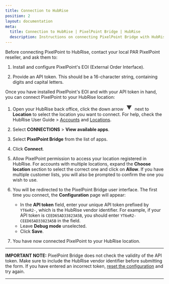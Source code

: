 ```yaml
---
title: Connection to HubRise
position: 2
layout: documentation
meta:
  title: Connection to HubRise | PixelPoint Bridge | HubRise
  description: Instructions on connecting PixelPoint Bridge with HubRise for your EPOS to work with other apps as a cohesive whole. Connect apps and synchronise your data.
---
```


Before connecting PixelPoint to HubRise, contact your local PAR PixelPoint reseller, and ask them to:

1. Install and configure PixelPoint's EOI (External Order Interface).

1. Provide an API token. This should be a 16-character string, containing digits and capital letters.

Once you have installed PixelPoint's EOI and with your API token in hand, you can connect PixelPoint to your HubRise location:

1. Open your HubRise back office, click the down arrow <InlineImage width="28" height="21">![Down arrow icon](../images/007-arrow.jpg)</InlineImage> next to **Location** to select the location you want to connect. For help, check the HubRise User Guide > [Accounts](/docs/account) and [Locations](/docs/locations).

1. Select **CONNECTIONS** > **View available apps**.
1. Select **PixelPoint Bridge** from the list of apps.

1. Click **Connect**.
1. Allow PixelPoint permission to access your location registered in HubRise. For accounts with multiple locations, expand the **Choose location** section to select the correct one and click on **Allow**. If you have multiple customer lists, you will also be prompted to confirm the one you wish to use.

1. You will be redirected to the PixelPoint Bridge user interface. The first time you connect, the **Configuration** page will appear:

   - In the **API token** field, enter your unique API token prefixed by `YT6eR2-`, which is the HubRise vendor identifier.
     For example, if your API token is `CEED65AD33823A5B`, you should enter `YT6eR2-CEED65AD33823A5B` in the field.
   - Leave **Debug mode** unselected.
   - Click **Save**.

1. You have now connected PixelPoint to your HubRise location.

---

**IMPORTANT NOTE:** PixelPoint Bridge does not check the validity of the API token. Make sure to include the HubRise vendor identifier before submitting the form. If you have entered an incorrect token, [reset the configuration](/apps/pixelpoint-bridge/configuration#resetting-the-configuration) and try again.

---
